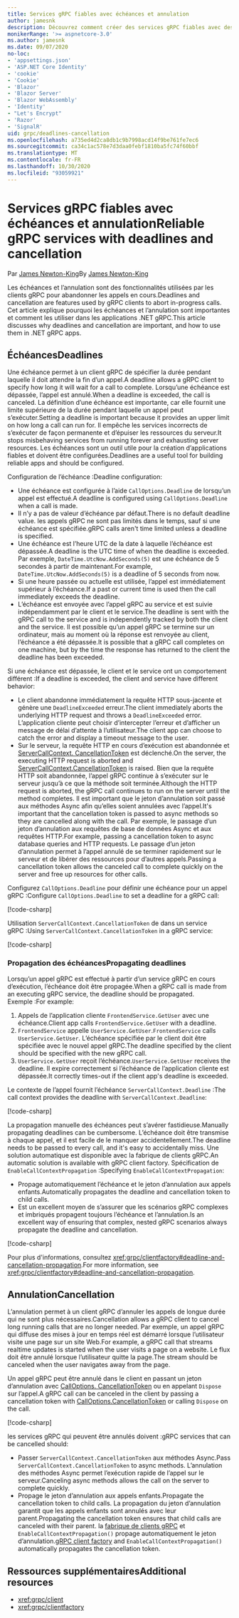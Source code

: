 ```yaml
---
title: Services gRPC fiables avec échéances et annulation
author: jamesnk
description: Découvrez comment créer des services gRPC fiables avec des échéances et des annulations dans .NET.
monikerRange: '>= aspnetcore-3.0'
ms.author: jamesnk
ms.date: 09/07/2020
no-loc:
- 'appsettings.json'
- 'ASP.NET Core Identity'
- 'cookie'
- 'Cookie'
- 'Blazor'
- 'Blazor Server'
- 'Blazor WebAssembly'
- 'Identity'
- "Let's Encrypt"
- 'Razor'
- 'SignalR'
uid: grpc/deadlines-cancellation
ms.openlocfilehash: a735ed4d2ca8db1c9b7998acd14f9be761fe7ec6
ms.sourcegitcommit: ca34c1ac578e7d3daa0febf1810ba5fc74f60bbf
ms.translationtype: MT
ms.contentlocale: fr-FR
ms.lasthandoff: 10/30/2020
ms.locfileid: "93059921"
---
```

# <a name="reliable-grpc-services-with-deadlines-and-cancellation"></a><span data-ttu-id="31aa8-103">Services gRPC fiables avec échéances et annulation</span><span class="sxs-lookup"><span data-stu-id="31aa8-103">Reliable gRPC services with deadlines and cancellation</span></span>

<span data-ttu-id="31aa8-104">Par [James Newton-King](https://twitter.com/jamesnk)</span><span class="sxs-lookup"><span data-stu-id="31aa8-104">By [James Newton-King](https://twitter.com/jamesnk)</span></span>

<span data-ttu-id="31aa8-105">Les échéances et l’annulation sont des fonctionnalités utilisées par les clients gRPC pour abandonner les appels en cours.</span><span class="sxs-lookup"><span data-stu-id="31aa8-105">Deadlines and cancellation are features used by gRPC clients to abort in-progress calls.</span></span> <span data-ttu-id="31aa8-106">Cet article explique pourquoi les échéances et l’annulation sont importantes et comment les utiliser dans les applications .NET gRPC.</span><span class="sxs-lookup"><span data-stu-id="31aa8-106">This article discusses why deadlines and cancellation are important, and how to use them in .NET gRPC apps.</span></span>

## <a name="deadlines"></a><span data-ttu-id="31aa8-107">Échéances</span><span class="sxs-lookup"><span data-stu-id="31aa8-107">Deadlines</span></span>

<span data-ttu-id="31aa8-108">Une échéance permet à un client gRPC de spécifier la durée pendant laquelle il doit attendre la fin d’un appel.</span><span class="sxs-lookup"><span data-stu-id="31aa8-108">A deadline allows a gRPC client to specify how long it will wait for a call to complete.</span></span> <span data-ttu-id="31aa8-109">Lorsqu’une échéance est dépassée, l’appel est annulé.</span><span class="sxs-lookup"><span data-stu-id="31aa8-109">When a deadline is exceeded, the call is canceled.</span></span> <span data-ttu-id="31aa8-110">La définition d’une échéance est importante, car elle fournit une limite supérieure de la durée pendant laquelle un appel peut s’exécuter.</span><span class="sxs-lookup"><span data-stu-id="31aa8-110">Setting a deadline is important because it provides an upper limit on how long a call can run for.</span></span> <span data-ttu-id="31aa8-111">Il empêche les services incorrects de s’exécuter de façon permanente et d’épuiser les ressources du serveur.</span><span class="sxs-lookup"><span data-stu-id="31aa8-111">It stops misbehaving services from running forever and exhausting server resources.</span></span> <span data-ttu-id="31aa8-112">Les échéances sont un outil utile pour la création d’applications fiables et doivent être configurées.</span><span class="sxs-lookup"><span data-stu-id="31aa8-112">Deadlines are a useful tool for building reliable apps and should be configured.</span></span>

<span data-ttu-id="31aa8-113">Configuration de l’échéance :</span><span class="sxs-lookup"><span data-stu-id="31aa8-113">Deadline configuration:</span></span>

* <span data-ttu-id="31aa8-114">Une échéance est configurée à l’aide `CallOptions.Deadline` de lorsqu’un appel est effectué.</span><span class="sxs-lookup"><span data-stu-id="31aa8-114">A deadline is configured using `CallOptions.Deadline` when a call is made.</span></span>
* <span data-ttu-id="31aa8-115">Il n’y a pas de valeur d’échéance par défaut.</span><span class="sxs-lookup"><span data-stu-id="31aa8-115">There is no default deadline value.</span></span> <span data-ttu-id="31aa8-116">les appels gRPC ne sont pas limités dans le temps, sauf si une échéance est spécifiée.</span><span class="sxs-lookup"><span data-stu-id="31aa8-116">gRPC calls aren't time limited unless a deadline is specified.</span></span>
* <span data-ttu-id="31aa8-117">Une échéance est l’heure UTC de la date à laquelle l’échéance est dépassée.</span><span class="sxs-lookup"><span data-stu-id="31aa8-117">A deadline is the UTC time of when the deadline is exceeded.</span></span> <span data-ttu-id="31aa8-118">Par exemple, `DateTime.UtcNow.AddSeconds(5)` est une échéance de 5 secondes à partir de maintenant.</span><span class="sxs-lookup"><span data-stu-id="31aa8-118">For example, `DateTime.UtcNow.AddSeconds(5)` is a deadline of 5 seconds from now.</span></span>
* <span data-ttu-id="31aa8-119">Si une heure passée ou actuelle est utilisée, l’appel est immédiatement supérieur à l’échéance.</span><span class="sxs-lookup"><span data-stu-id="31aa8-119">If a past or current time is used then the call immediately exceeds the deadline.</span></span>
* <span data-ttu-id="31aa8-120">L’échéance est envoyée avec l’appel gRPC au service et est suivie indépendamment par le client et le service.</span><span class="sxs-lookup"><span data-stu-id="31aa8-120">The deadline is sent with the gRPC call to the service and is independently tracked by both the client and the service.</span></span> <span data-ttu-id="31aa8-121">Il est possible qu’un appel gRPC se termine sur un ordinateur, mais au moment où la réponse est renvoyée au client, l’échéance a été dépassée.</span><span class="sxs-lookup"><span data-stu-id="31aa8-121">It is possible that a gRPC call completes on one machine, but by the time the response has returned to the client the deadline has been exceeded.</span></span>

<span data-ttu-id="31aa8-122">Si une échéance est dépassée, le client et le service ont un comportement différent :</span><span class="sxs-lookup"><span data-stu-id="31aa8-122">If a deadline is exceeded, the client and service have different behavior:</span></span>

* <span data-ttu-id="31aa8-123">Le client abandonne immédiatement la requête HTTP sous-jacente et génère une `DeadlineExceeded` erreur.</span><span class="sxs-lookup"><span data-stu-id="31aa8-123">The client immediately aborts the underlying HTTP request and throws a `DeadlineExceeded` error.</span></span> <span data-ttu-id="31aa8-124">L’application cliente peut choisir d’intercepter l’erreur et d’afficher un message de délai d’attente à l’utilisateur.</span><span class="sxs-lookup"><span data-stu-id="31aa8-124">The client app can choose to catch the error and display a timeout message to the user.</span></span>
* <span data-ttu-id="31aa8-125">Sur le serveur, la requête HTTP en cours d’exécution est abandonnée et [ServerCallContext. CancellationToken](xref:System.Threading.CancellationToken) est déclenché.</span><span class="sxs-lookup"><span data-stu-id="31aa8-125">On the server, the executing HTTP request is aborted and [ServerCallContext.CancellationToken](xref:System.Threading.CancellationToken) is raised.</span></span> <span data-ttu-id="31aa8-126">Bien que la requête HTTP soit abandonnée, l’appel gRPC continue à s’exécuter sur le serveur jusqu’à ce que la méthode soit terminée.</span><span class="sxs-lookup"><span data-stu-id="31aa8-126">Although the HTTP request is aborted, the gRPC call continues to run on the server until the method completes.</span></span> <span data-ttu-id="31aa8-127">Il est important que le jeton d’annulation soit passé aux méthodes Async afin qu’elles soient annulées avec l’appel.</span><span class="sxs-lookup"><span data-stu-id="31aa8-127">It's important that the cancellation token is passed to async methods so they are cancelled along with the call.</span></span> <span data-ttu-id="31aa8-128">Par exemple, le passage d’un jeton d’annulation aux requêtes de base de données Async et aux requêtes HTTP.</span><span class="sxs-lookup"><span data-stu-id="31aa8-128">For example, passing a cancellation token to async database queries and HTTP requests.</span></span> <span data-ttu-id="31aa8-129">Le passage d’un jeton d’annulation permet à l’appel annulé de se terminer rapidement sur le serveur et de libérer des ressources pour d’autres appels.</span><span class="sxs-lookup"><span data-stu-id="31aa8-129">Passing a cancellation token allows the canceled call to complete quickly on the server and free up resources for other calls.</span></span>

<span data-ttu-id="31aa8-130">Configurez `CallOptions.Deadline` pour définir une échéance pour un appel gRPC :</span><span class="sxs-lookup"><span data-stu-id="31aa8-130">Configure `CallOptions.Deadline` to set a deadline for a gRPC call:</span></span>

[!code-csharp[](~/grpc/deadlines-cancellation/deadline-client.cs?highlight=7,12)]

<span data-ttu-id="31aa8-131">Utilisation `ServerCallContext.CancellationToken` de dans un service gRPC :</span><span class="sxs-lookup"><span data-stu-id="31aa8-131">Using `ServerCallContext.CancellationToken` in a gRPC service:</span></span>

[!code-csharp[](~/grpc/deadlines-cancellation/deadline-server.cs?highlight=5)]

### <a name="propagating-deadlines"></a><span data-ttu-id="31aa8-132">Propagation des échéances</span><span class="sxs-lookup"><span data-stu-id="31aa8-132">Propagating deadlines</span></span>

<span data-ttu-id="31aa8-133">Lorsqu’un appel gRPC est effectué à partir d’un service gRPC en cours d’exécution, l’échéance doit être propagée.</span><span class="sxs-lookup"><span data-stu-id="31aa8-133">When a gRPC call is made from an executing gRPC service, the deadline should be propagated.</span></span> <span data-ttu-id="31aa8-134">Exemple :</span><span class="sxs-lookup"><span data-stu-id="31aa8-134">For example:</span></span>

1. <span data-ttu-id="31aa8-135">Appels de l’application cliente `FrontendService.GetUser` avec une échéance.</span><span class="sxs-lookup"><span data-stu-id="31aa8-135">Client app calls `FrontendService.GetUser` with a deadline.</span></span>
2. <span data-ttu-id="31aa8-136">`FrontendService` appelle `UserService.GetUser`.</span><span class="sxs-lookup"><span data-stu-id="31aa8-136">`FrontendService` calls `UserService.GetUser`.</span></span> <span data-ttu-id="31aa8-137">L’échéance spécifiée par le client doit être spécifiée avec le nouvel appel gRPC.</span><span class="sxs-lookup"><span data-stu-id="31aa8-137">The deadline specified by the client should be specified with the new gRPC call.</span></span>
3. <span data-ttu-id="31aa8-138">`UserService.GetUser` reçoit l’échéance.</span><span class="sxs-lookup"><span data-stu-id="31aa8-138">`UserService.GetUser` receives the deadline.</span></span> <span data-ttu-id="31aa8-139">Il expire correctement si l’échéance de l’application cliente est dépassée.</span><span class="sxs-lookup"><span data-stu-id="31aa8-139">It correctly times-out if the client app's deadline is exceeded.</span></span>

<span data-ttu-id="31aa8-140">Le contexte de l’appel fournit l’échéance `ServerCallContext.Deadline` :</span><span class="sxs-lookup"><span data-stu-id="31aa8-140">The call context provides the deadline with `ServerCallContext.Deadline`:</span></span>

[!code-csharp[](~/grpc/deadlines-cancellation/deadline-propagate.cs?highlight=7)]

<span data-ttu-id="31aa8-141">La propagation manuelle des échéances peut s’avérer fastidieuse.</span><span class="sxs-lookup"><span data-stu-id="31aa8-141">Manually propagating deadlines can be cumbersome.</span></span> <span data-ttu-id="31aa8-142">L’échéance doit être transmise à chaque appel, et il est facile de le manquer accidentellement.</span><span class="sxs-lookup"><span data-stu-id="31aa8-142">The deadline needs to be passed to every call, and it's easy to accidentally miss.</span></span> <span data-ttu-id="31aa8-143">Une solution automatique est disponible avec la fabrique de clients gRPC.</span><span class="sxs-lookup"><span data-stu-id="31aa8-143">An automatic solution is available with gRPC client factory.</span></span> <span data-ttu-id="31aa8-144">Spécification de `EnableCallContextPropagation` :</span><span class="sxs-lookup"><span data-stu-id="31aa8-144">Specifying `EnableCallContextPropagation`:</span></span>

* <span data-ttu-id="31aa8-145">Propage automatiquement l’échéance et le jeton d’annulation aux appels enfants.</span><span class="sxs-lookup"><span data-stu-id="31aa8-145">Automatically propagates the deadline and cancellation token to child calls.</span></span>
* <span data-ttu-id="31aa8-146">Est un excellent moyen de s’assurer que les scénarios gRPC complexes et imbriqués propagent toujours l’échéance et l’annulation.</span><span class="sxs-lookup"><span data-stu-id="31aa8-146">Is an excellent way of ensuring that complex, nested gRPC scenarios always propagate the deadline and cancellation.</span></span>

[!code-csharp[](~/grpc/deadlines-cancellation/clientfactory-propagate.cs?highlight=6)]

<span data-ttu-id="31aa8-147">Pour plus d'informations, consultez <xref:grpc/clientfactory#deadline-and-cancellation-propagation>.</span><span class="sxs-lookup"><span data-stu-id="31aa8-147">For more information, see <xref:grpc/clientfactory#deadline-and-cancellation-propagation>.</span></span>

## <a name="cancellation"></a><span data-ttu-id="31aa8-148">Annulation</span><span class="sxs-lookup"><span data-stu-id="31aa8-148">Cancellation</span></span>

<span data-ttu-id="31aa8-149">L’annulation permet à un client gRPC d’annuler les appels de longue durée qui ne sont plus nécessaires.</span><span class="sxs-lookup"><span data-stu-id="31aa8-149">Cancellation allows a gRPC client to cancel long running calls that are no longer needed.</span></span> <span data-ttu-id="31aa8-150">Par exemple, un appel gRPC qui diffuse des mises à jour en temps réel est démarré lorsque l’utilisateur visite une page sur un site Web.</span><span class="sxs-lookup"><span data-stu-id="31aa8-150">For example, a gRPC call that streams realtime updates is started when the user visits a page on a website.</span></span> <span data-ttu-id="31aa8-151">Le flux doit être annulé lorsque l’utilisateur quitte la page.</span><span class="sxs-lookup"><span data-stu-id="31aa8-151">The stream should be canceled when the user navigates away from the page.</span></span>

<span data-ttu-id="31aa8-152">Un appel gRPC peut être annulé dans le client en passant un jeton d’annulation avec [CallOptions. CancellationToken](xref:System.Threading.CancellationToken) ou en appelant `Dispose` sur l’appel.</span><span class="sxs-lookup"><span data-stu-id="31aa8-152">A gRPC call can be canceled in the client by passing a cancellation token with [CallOptions.CancellationToken](xref:System.Threading.CancellationToken) or calling `Dispose` on the call.</span></span>

[!code-csharp[](~/grpc/deadlines-cancellation/cancellation-client.cs?highlight=19)]

<span data-ttu-id="31aa8-153">les services gRPC qui peuvent être annulés doivent :</span><span class="sxs-lookup"><span data-stu-id="31aa8-153">gRPC services that can be cancelled should:</span></span>
* <span data-ttu-id="31aa8-154">Passer `ServerCallContext.CancellationToken` aux méthodes Async.</span><span class="sxs-lookup"><span data-stu-id="31aa8-154">Pass `ServerCallContext.CancellationToken` to async methods.</span></span> <span data-ttu-id="31aa8-155">L’annulation des méthodes Async permet l’exécution rapide de l’appel sur le serveur.</span><span class="sxs-lookup"><span data-stu-id="31aa8-155">Canceling async methods allows the call on the server to complete quickly.</span></span>
* <span data-ttu-id="31aa8-156">Propage le jeton d’annulation aux appels enfants.</span><span class="sxs-lookup"><span data-stu-id="31aa8-156">Propagate the cancellation token to child calls.</span></span> <span data-ttu-id="31aa8-157">La propagation du jeton d’annulation garantit que les appels enfants sont annulés avec leur parent.</span><span class="sxs-lookup"><span data-stu-id="31aa8-157">Propagating the cancellation token ensures that child calls are canceled with their parent.</span></span> <span data-ttu-id="31aa8-158">la [fabrique de clients gRPC](xref:grpc/clientfactory) et `EnableCallContextPropagation()` propage automatiquement le jeton d’annulation.</span><span class="sxs-lookup"><span data-stu-id="31aa8-158">[gRPC client factory](xref:grpc/clientfactory) and `EnableCallContextPropagation()` automatically propagates the cancellation token.</span></span>

## <a name="additional-resources"></a><span data-ttu-id="31aa8-159">Ressources supplémentaires</span><span class="sxs-lookup"><span data-stu-id="31aa8-159">Additional resources</span></span>

* <xref:grpc/client>
* <xref:grpc/clientfactory>
